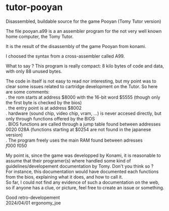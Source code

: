 # tutor-pooyan
Disassembled, buildable source for the game Pooyan (Tomy Tutor version)

The file pooyan.a99 is a an assembler program for the not very well known home computer, the Tomy Tutor.

It is the result of the disassembly of the game Pooyan from konami.

I choosed the syntax from a cross-assembler called A99.

What to say ? This program is really compact: 8 kilo bytes of code and data, with only 88 unused bytes.

The code in itself is not easy to read nor interesting, but my point was to clear some issues related to cartridge development on the Tutor.
So here are some comments:  
. the rom starts at address $8000 with the 16-bit word $5555 (though only the first byte is checked by the bios)  
. the entry point is at address $8002  
. hardware (sound chip, video chip, vram, ...) is never accesed directly, but only through functions offered by the BIOS  
. BIOS functions are called through a jump table found between addresses $0020~$028A (functions starting at $0254 are not found in the japanese version)  
. The program freely uses the main RAM found between adresses $f000~$f050  


My point is, since the game was developped by Konami, it is reasonable to assume that their programer(s) where handled some kind of guidelines/developement documentation by Tomy. Don't you think so ?  
For instance, this documentation would have documented each functions from the bios, explaining what it does, and how to call it.  
So far, I could not find any evidence of such a documentation on the web, so if anyone has a clue, or picture, feel free to create an issue or something.


Good retro-developement  
2024/04/01 ergonomy_joe
